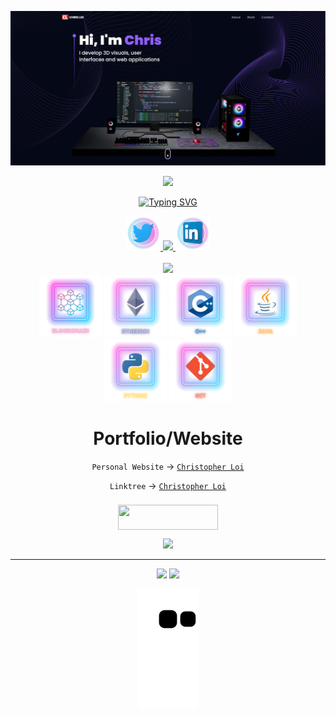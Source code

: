 <!--- Typing animated text SVG generator https://readme-typing-svg.herokuapp.com --->

<!---

[![Typing SVG](https://readme-typing-svg.herokuapp.com?size=32&duration=2000&color=FF58C4&center=true&width=500&lines=CHRISTOPHER+LOI;Software+Engineer)](https://christopherloi.github.io/)

--->

<!--- header image --->

<div align="center">
 <a href="https://christopherloi.github.io/">
<p align="left">
  <img alt="" style="{max-height: 0px}" src="./assets/header/christopherloi.png">
</p>
 </a>

<!--- portfolio launch image --->

<a href="https://christopherloi.github.io/">

  <img height="300" src="https://user-images.githubusercontent.com/60597290/151966205-54a50cb6-2401-49bc-992c-dd926c8ecd09.svg"/>

[![Typing SVG](https://readme-typing-svg.herokuapp.com?size=32&duration=2000&color=FF58C4&center=true&width=500&lines=CHRISTOPHER+LOI)](https://christopherloi.github.io/)
</a>

<!--- social media icons, you can find them in assets directory of this repo --->

<a href="https://twitter.com/Zebroe">
    <img height="55" src="./assets/social%20icons/twitter.png" />
</a>  
  
<a href="https://www.youtube.com/@zebroe">
    <img height="55" src="https://user-images.githubusercontent.com/60597290/152035929-b7f75d38-e1c2-4325-a97e-7b934b8534e2.png" />
</a>  
  
<a href="https://www.linkedin.com/in/chrisloi/" target="_blank">
  <img height="55" src="./assets/social%20icons/linkedin.png"/>
</a>

<!--- a bit of vertical space & languages text --->

<div>&nbsp;</div>
  
<img height="65" src="https://user-images.githubusercontent.com/60597290/152353234-0715ffd6-7680-4536-9fdc-ef1abc74c469.svg" />

<div></div>
  
  
<!--- language icons --->
  
<img height="100" src="./assets/icons/languages/blockchain.png" />
<img height="100" src="./assets/icons/languages/ethereum.png" />
<img height="100" src="./assets/icons/languages/c++.png" />
<img height="100" src="./assets/icons/languages/java.png" />
<img height="100" src="./assets/icons/languages/python.png" />
<img height="100" src="./assets/icons/languages/git.png" />
  
  
<!-- &nbsp;
<h1 align="center">
  ABOUT ME
</h1> -->
  
<!-- <img width="130" height="150" src="./assets/icons/boy.png" /> -->

  <!--- Personal --->

  <!--- Education --->

  <!--- Portfolio/Website --->

<h1 align="center">
    Portfolio/Website
    </h2>
  
  `Personal Website` -> <a href="https://christopherloi.github.io/" target="_blank">`Christopher Loi`</a>
  
  `Linktree` -> <a href="https://linktr.ee/zebroe" target="_blank">`Christopher Loi`</a>
  
  
  <!--- Buy Me a Coffee ☕ ---> 
  
<h3 align="center"></h3>
<p><a href="https://www.buymeacoffee.com/zebroe"> <img align="center" src="https://cdn.buymeacoffee.com/buttons/v2/default-pink.png" height="40" width="160" /></a>

  <!--- adding 3D earth icon to show some love for the environment 🌏 --->

<div></div>
<img height="40" src="https://user-images.githubusercontent.com/60597290/152370900-69dce999-2e00-4227-9547-917fa1a4b06e.png" />
<div></div>

<!-- GitHub Stats -->

<hr>
<p align="center">
  
  <img width="400px" src="https://github-readme-stats.vercel.app/api?username=christopherloi&count_private=true&show_icons=true&theme=material-palenight&hide_border=true&bg_color=1F222E" />
  
  <img width="400px" src="https://github-readme-streak-stats.herokuapp.com?user=christopherloi&theme=material-palenight&hide_border=true&fire=C77800&ring=7C2AE8&background=1F222E" />
  
</p>
  
<div align="center"> <img src="https://raw.githubusercontent.com/muhiqsimui/muhiqsimui/output/github-contribution-grid-snake.svg" /></div>
